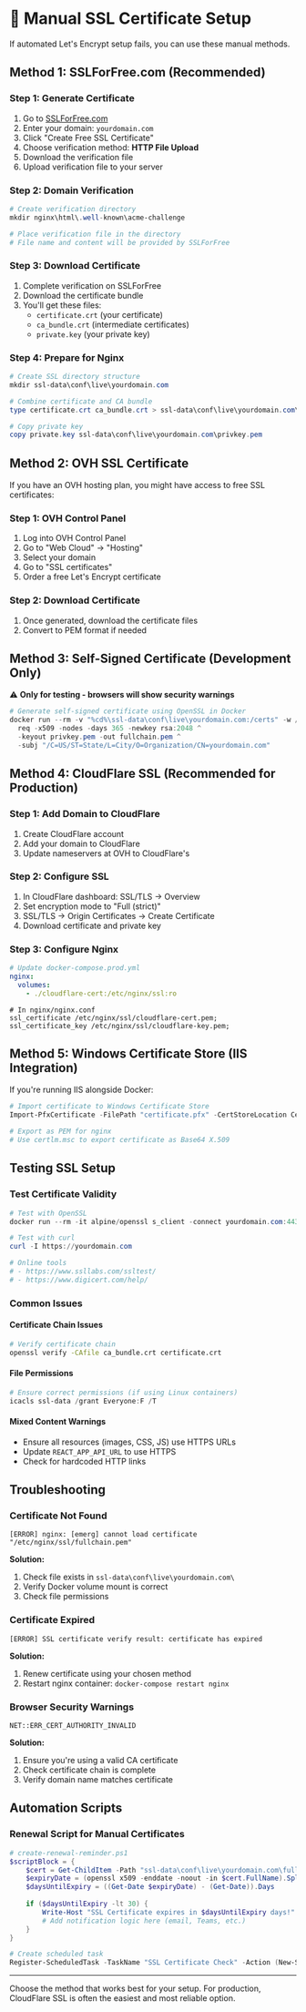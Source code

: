 # 🔐 Manual SSL Certificate Setup

If automated Let's Encrypt setup fails, you can use these manual methods.

## Method 1: SSLForFree.com (Recommended)

### Step 1: Generate Certificate
1. Go to [SSLForFree.com](https://www.sslforfree.com/)
2. Enter your domain: `yourdomain.com`
3. Click "Create Free SSL Certificate"
4. Choose verification method: **HTTP File Upload**
5. Download the verification file
6. Upload verification file to your server

### Step 2: Domain Verification
```powershell
# Create verification directory
mkdir nginx\html\.well-known\acme-challenge

# Place verification file in the directory
# File name and content will be provided by SSLForFree
```

### Step 3: Download Certificate
1. Complete verification on SSLForFree
2. Download the certificate bundle
3. You'll get these files:
   - `certificate.crt` (your certificate)
   - `ca_bundle.crt` (intermediate certificates)
   - `private.key` (your private key)

### Step 4: Prepare for Nginx
```powershell
# Create SSL directory structure
mkdir ssl-data\conf\live\yourdomain.com

# Combine certificate and CA bundle
type certificate.crt ca_bundle.crt > ssl-data\conf\live\yourdomain.com\fullchain.pem

# Copy private key
copy private.key ssl-data\conf\live\yourdomain.com\privkey.pem
```

## Method 2: OVH SSL Certificate

If you have an OVH hosting plan, you might have access to free SSL certificates:

### Step 1: OVH Control Panel
1. Log into OVH Control Panel
2. Go to "Web Cloud" → "Hosting"
3. Select your domain
4. Go to "SSL certificates"
5. Order a free Let's Encrypt certificate

### Step 2: Download Certificate
1. Once generated, download the certificate files
2. Convert to PEM format if needed

## Method 3: Self-Signed Certificate (Development Only)

⚠️ **Only for testing - browsers will show security warnings**

```powershell
# Generate self-signed certificate using OpenSSL in Docker
docker run --rm -v "%cd%\ssl-data\conf\live\yourdomain.com:/certs" -w /certs alpine/openssl ^
  req -x509 -nodes -days 365 -newkey rsa:2048 ^
  -keyout privkey.pem -out fullchain.pem ^
  -subj "/C=US/ST=State/L=City/O=Organization/CN=yourdomain.com"
```

## Method 4: CloudFlare SSL (Recommended for Production)

### Step 1: Add Domain to CloudFlare
1. Create CloudFlare account
2. Add your domain to CloudFlare
3. Update nameservers at OVH to CloudFlare's

### Step 2: Configure SSL
1. In CloudFlare dashboard: SSL/TLS → Overview
2. Set encryption mode to "Full (strict)"
3. SSL/TLS → Origin Certificates → Create Certificate
4. Download certificate and private key

### Step 3: Configure Nginx
```yaml
# Update docker-compose.prod.yml
nginx:
  volumes:
    - ./cloudflare-cert:/etc/nginx/ssl:ro
```

```nginx
# In nginx/nginx.conf
ssl_certificate /etc/nginx/ssl/cloudflare-cert.pem;
ssl_certificate_key /etc/nginx/ssl/cloudflare-key.pem;
```

## Method 5: Windows Certificate Store (IIS Integration)

If you're running IIS alongside Docker:

```powershell
# Import certificate to Windows Certificate Store
Import-PfxCertificate -FilePath "certificate.pfx" -CertStoreLocation Cert:\LocalMachine\My -Password (ConvertTo-SecureString "password" -AsPlainText -Force)

# Export as PEM for nginx
# Use certlm.msc to export certificate as Base64 X.509
```

## Testing SSL Setup

### Test Certificate Validity
```powershell
# Test with OpenSSL
docker run --rm -it alpine/openssl s_client -connect yourdomain.com:443 -servername yourdomain.com

# Test with curl
curl -I https://yourdomain.com

# Online tools
# - https://www.ssllabs.com/ssltest/
# - https://www.digicert.com/help/
```

### Common Issues

#### Certificate Chain Issues
```bash
# Verify certificate chain
openssl verify -CAfile ca_bundle.crt certificate.crt
```

#### File Permissions
```powershell
# Ensure correct permissions (if using Linux containers)
icacls ssl-data /grant Everyone:F /T
```

#### Mixed Content Warnings
- Ensure all resources (images, CSS, JS) use HTTPS URLs
- Update `REACT_APP_API_URL` to use HTTPS
- Check for hardcoded HTTP links

## Troubleshooting

### Certificate Not Found
```
[ERROR] nginx: [emerg] cannot load certificate "/etc/nginx/ssl/fullchain.pem"
```

**Solution:**
1. Check file exists in `ssl-data\conf\live\yourdomain.com\`
2. Verify Docker volume mount is correct
3. Check file permissions

### Certificate Expired
```
[ERROR] SSL certificate verify result: certificate has expired
```

**Solution:**
1. Renew certificate using your chosen method
2. Restart nginx container: `docker-compose restart nginx`

### Browser Security Warnings
```
NET::ERR_CERT_AUTHORITY_INVALID
```

**Solution:**
1. Ensure you're using a valid CA certificate
2. Check certificate chain is complete
3. Verify domain name matches certificate

## Automation Scripts

### Renewal Script for Manual Certificates
```powershell
# create-renewal-reminder.ps1
$scriptBlock = {
    $cert = Get-ChildItem -Path "ssl-data\conf\live\yourdomain.com\fullchain.pem"
    $expiryDate = (openssl x509 -enddate -noout -in $cert.FullName).Split('=')[1]
    $daysUntilExpiry = ((Get-Date $expiryDate) - (Get-Date)).Days
    
    if ($daysUntilExpiry -lt 30) {
        Write-Host "SSL Certificate expires in $daysUntilExpiry days!"
        # Add notification logic here (email, Teams, etc.)
    }
}

# Create scheduled task
Register-ScheduledTask -TaskName "SSL Certificate Check" -Action (New-ScheduledTaskAction -Execute "PowerShell" -Argument "-WindowStyle Hidden -Command `"$scriptBlock`"") -Trigger (New-ScheduledTaskTrigger -Daily -At "09:00")
```

---

Choose the method that works best for your setup. For production, CloudFlare SSL is often the easiest and most reliable option.
